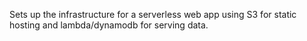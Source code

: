 Sets up the infrastructure for a serverless web app using S3 for static hosting and lambda/dynamodb for serving data.